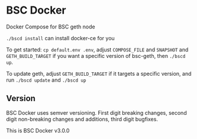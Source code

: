# BSC Docker

Docker Compose for BSC geth node

`./bscd install` can install docker-ce for you

To get started: `cp default.env .env`, adjust `COMPOSE_FILE` and `SNAPSHOT` and `GETH_BUILD_TARGET` if
you want a specific version of bsc-geth, then `./bscd up`.

To update geth, adjust `GETH_BUILD_TARGET` if it targets a specific version, and run `./bscd update`
and `./bscd up`

## Version

BSC Docker uses semver versioning. First digit breaking changes, second digit non-breaking changes and additions,
third digit bugfixes.

This is BSC Docker v3.0.0
